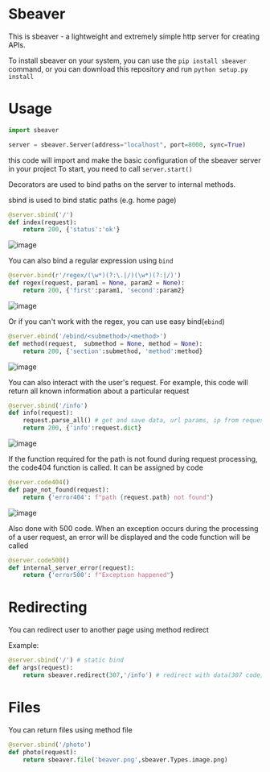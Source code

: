 # Sbeaver
This is sbeaver - a lightweight and extremely simple http server for creating APIs.

To install sbeaver on your system, you can use the `pip install sbeaver` command, or you can download this repository and run `python setup.py install`

# Usage
```python
import sbeaver

server = sbeaver.Server(address="localhost", port=8000, sync=True)
```
this code will import and make the basic configuration of the sbeaver server in your project
To start, you need to call `server.start()`

Decorators are used to bind paths on the server to internal methods.

sbind is used to bind static paths (e.g. home page)

```python
@server.sbind('/')
def index(request):
    return 200, {'status':'ok'}
```
![image](https://user-images.githubusercontent.com/77948630/159173475-1ef6f935-b6bd-437c-8f6e-e2a789510fb2.png)

You can also bind a regular expression using `bind`

```python
@server.bind(r'/regex/(\w*)(?:\.|/)(\w*)(?:|/)')
def regex(request, param1 = None, param2 = None):
    return 200, {'first':param1, 'second':param2}
```
![image](https://user-images.githubusercontent.com/77948630/159207990-e83826b3-e8d2-47f9-b0c9-1fb6e38a39a7.png)

Or if you can't work with the regex, you can use easy bind(`ebind`)

```python
@server.ebind('/ebind/<submethod>/<method>')
def method(request,  submethod = None, method = None):
    return 200, {'section':submethod, 'method':method}
```

![image](https://user-images.githubusercontent.com/77948630/159208999-4f1dbfe7-83fd-40a5-9ad6-5e8ba6d67962.png)

You can also interact with the user's request. For example, this code will return all known information about a particular request

```python
@server.sbind('/info')
def info(request):
    request.parse_all() # get and save data, url params, ip from request
    return 200, {'info':request.dict}
```
![image](https://user-images.githubusercontent.com/77948630/159173699-b5348ded-99ab-4bf1-ab14-359c728e0b0d.png)

If the function required for the path is not found during request processing, the code404 function is called. It can be assigned by code

```python
@server.code404()
def page_not_found(request):
    return {'error404': f"path {request.path} not found"}
```
![image](https://user-images.githubusercontent.com/77948630/159173717-acbb3011-c612-40c2-8d7e-d2d7ff8be650.png)

Also done with 500 code. When an exception occurs during the processing of a user request, an error will be displayed and the code function will be called

```python
@server.code500()
def internal_server_error(request):
    return {'error500': f"Exception happened"}
```

# Redirecting
You can redirect user to another page using method redirect

Example: 
```python
@server.sbind('/') # static bind
def args(request):
    return sbeaver.redirect(307,'/info') # redirect with data(307 code)
```

# Files
You can return files using method file
```python
@server.sbind('/photo')
def photo(request):
    return sbeaver.file('beaver.png',sbeaver.Types.image.png)
```
